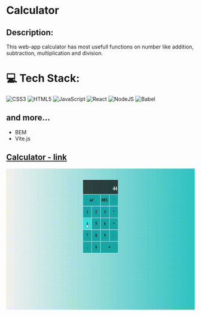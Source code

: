 # Calculator

## Description:

This web-app calculator has most usefull functions on number like addition, subtraction, multiplication and division.

# 💻 Tech Stack:
![CSS3](https://img.shields.io/badge/css3-%231572B6.svg?style=for-the-badge&logo=css3&logoColor=white) ![HTML5](https://img.shields.io/badge/html5-%23E34F26.svg?style=for-the-badge&logo=html5&logoColor=white) ![JavaScript](https://img.shields.io/badge/javascript-%23323330.svg?style=for-the-badge&logo=javascript&logoColor=%23F7DF1E) ![React](https://img.shields.io/badge/react-%2320232a.svg?style=for-the-badge&logo=react&logoColor=%2361DAFB) ![NodeJS](https://img.shields.io/badge/node.js-6DA55F?style=for-the-badge&logo=node.js&logoColor=white) ![Babel](https://img.shields.io/badge/Babel-F9DC3e?style=for-the-badge&logo=babel&logoColor=black)

## and more...
- BEM
- Vite.js

## [**Calculator - link**](https://walmarek.github.io/Calculator-React/)

<p align="center">
  <img src="https://github.com/walmarek/calculator-react/blob/main/public/calculator-react.gif?raw=true">
</p>
